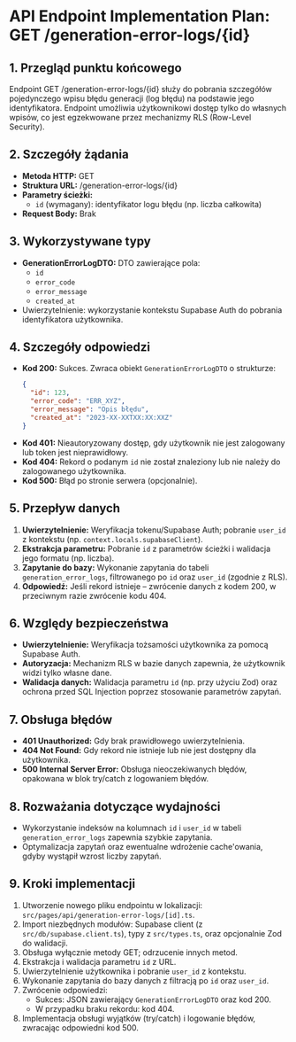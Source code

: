 # API Endpoint Implementation Plan: GET /generation-error-logs/{id}

## 1. Przegląd punktu końcowego

Endpoint GET /generation-error-logs/{id} służy do pobrania szczegółów pojedynczego wpisu błędu generacji (log błędu) na podstawie jego identyfikatora. Endpoint umożliwia użytkownikowi dostęp tylko do własnych wpisów, co jest egzekwowane przez mechanizmy RLS (Row-Level Security).

## 2. Szczegóły żądania

- **Metoda HTTP:** GET
- **Struktura URL:** /generation-error-logs/{id}
- **Parametry ścieżki:**
  - `id` (wymagany): identyfikator logu błędu (np. liczba całkowita)
- **Request Body:** Brak

## 3. Wykorzystywane typy

- **GenerationErrorLogDTO:** DTO zawierające pola:
  - `id`
  - `error_code`
  - `error_message`
  - `created_at`
- Uwierzytelnienie: wykorzystanie kontekstu Supabase Auth do pobrania identyfikatora użytkownika.

## 4. Szczegóły odpowiedzi

- **Kod 200:** Sukces. Zwraca obiekt `GenerationErrorLogDTO` o strukturze:
  ```json
  {
    "id": 123,
    "error_code": "ERR_XYZ",
    "error_message": "Opis błędu",
    "created_at": "2023-XX-XXTXX:XX:XXZ"
  }
  ```
- **Kod 401:** Nieautoryzowany dostęp, gdy użytkownik nie jest zalogowany lub token jest nieprawidłowy.
- **Kod 404:** Rekord o podanym `id` nie został znaleziony lub nie należy do zalogowanego użytkownika.
- **Kod 500:** Błąd po stronie serwera (opcjonalnie).

## 5. Przepływ danych

1. **Uwierzytelnienie:** Weryfikacja tokenu/Supabase Auth; pobranie `user_id` z kontekstu (np. `context.locals.supabaseClient`).
2. **Ekstrakcja parametru:** Pobranie `id` z parametrów ścieżki i walidacja jego formatu (np. liczba).
3. **Zapytanie do bazy:** Wykonanie zapytania do tabeli `generation_error_logs`, filtrowanego po `id` oraz `user_id` (zgodnie z RLS).
4. **Odpowiedź:** Jeśli rekord istnieje – zwrócenie danych z kodem 200, w przeciwnym razie zwrócenie kodu 404.

## 6. Względy bezpieczeństwa

- **Uwierzytelnienie:** Weryfikacja tożsamości użytkownika za pomocą Supabase Auth.
- **Autoryzacja:** Mechanizm RLS w bazie danych zapewnia, że użytkownik widzi tylko własne dane.
- **Walidacja danych:** Walidacja parametru `id` (np. przy użyciu Zod) oraz ochrona przed SQL Injection poprzez stosowanie parametrów zapytań.

## 7. Obsługa błędów

- **401 Unauthorized:** Gdy brak prawidłowego uwierzytelnienia.
- **404 Not Found:** Gdy rekord nie istnieje lub nie jest dostępny dla użytkownika.
- **500 Internal Server Error:** Obsługa nieoczekiwanych błędów, opakowana w blok try/catch z logowaniem błędów.

## 8. Rozważania dotyczące wydajności

- Wykorzystanie indeksów na kolumnach `id` i `user_id` w tabeli `generation_error_logs` zapewnia szybkie zapytania.
- Optymalizacja zapytań oraz ewentualne wdrożenie cache'owania, gdyby wystąpił wzrost liczby zapytań.

## 9. Kroki implementacji

1. Utworzenie nowego pliku endpointu w lokalizacji: `src/pages/api/generation-error-logs/[id].ts`.
2. Import niezbędnych modułów: Supabase client (z `src/db/supabase.client.ts`), typy z `src/types.ts`, oraz opcjonalnie Zod do walidacji.
3. Obsługa wyłącznie metody GET; odrzucenie innych metod.
4. Ekstrakcja i walidacja parametru `id` z URL.
5. Uwierzytelnienie użytkownika i pobranie `user_id` z kontekstu.
6. Wykonanie zapytania do bazy danych z filtracją po `id` oraz `user_id`.
7. Zwrócenie odpowiedzi:
   - Sukces: JSON zawierający `GenerationErrorLogDTO` oraz kod 200.
   - W przypadku braku rekordu: kod 404.
8. Implementacja obsługi wyjątków (try/catch) i logowanie błędów, zwracając odpowiedni kod 500.
